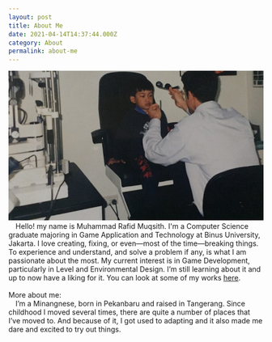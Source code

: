 ```yaml
---
layout: post
title: About Me
date: 2021-04-14T14:37:44.000Z
category: About
permalink: about-me
---
```


<img src="/images/fulls/01.jpg" class="fit image">
    &emsp;Hello! my name is Muhammad Rafid Muqsith. I'm a Computer Science graduate majoring in Game Application and Technology at Binus University, Jakarta. I love creating, fixing, or even—most of the time—breaking things. To experience and understand, and solve a problem if any, is what I am passionate about the most. My current interest is in Game Development, particularly in Level and Environmental Design. I’m still learning about it and up to now have a liking for it. You can look at some of my works <a href = "/portfolio">here</a>.<br /><br />More about me:<br/>
    &emsp;I’m a Minangnese, born in Pekanbaru and raised in Tangerang. Since childhood I moved several times, there are quite a number of places that I’ve moved to. And because of it, I got used to adapting and it also made me dare and excited to try out things.
